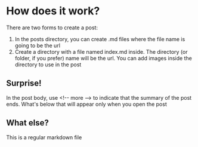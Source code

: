 

<!--


[ID]: # (21c1e9ad-4ebb-4168-a543-fbf77cc35a85)

[DATE]: # (2024-02-12 22:54:00.000)

[AUTHOR]: # (thiago)
[TAGS]: # (tutorial)

-->

# How does it work?

There are two forms to create a post:

1. In the posts directory, you can create .md files where the file name is going to be the url
2. Create a directory with a file named index.md inside. The directory (or folder, if you prefer) name will be the url. You can add images inside the directory to use in the post

<!-- more -->

## Surprise!

In the post body, use &lt;!-- more --&gt; to indicate that the summary of the post ends. What's below that will appear only when you open the post

## What else? 

This is a regular markdown file
